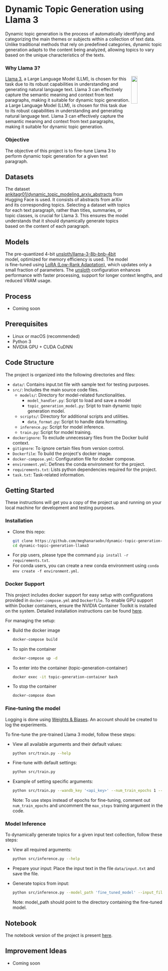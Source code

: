 # Dynamic Topic Generation using Llama 3
Dynamic topic generation is the process of automatically identifying and categorizing the main themes or subjects within a collection of text data. Unlike traditional methods that rely on predefined categories, dynamic topic generation adapts to the content being analyzed, allowing topics to vary based on the unique characteristics of the texts.

### Why Llama 3? 
<img src="https://github.com/meghanaraobn/SUMM-AI-TASK/assets/76180138/675b0481-ae76-48bf-8936-6e99c253356c" width="20%" height="15%" align="right" />

[Llama 3](https://ai.meta.com/blog/meta-llama-3/), a Large Language Model (LLM), is chosen for this task due to its robust capabilities in understanding and generating natural language text. Llama 3 can effectively capture the semantic meaning and context from text paragraphs, making it suitable for dynamic topic generation. a Large Language Model (LLM), is chosen for this task due to its robust capabilities in understanding and generating natural language text. Llama 3 can effectively capture the semantic meaning and context from text paragraphs, making it suitable for dynamic topic generation.

### Objective
The objective of this project is to fine-tune Llama 3 to perform dynamic topic generation for a given text paragraph.

## Datasets
The dataset [ankitagr01/dynamic_topic_modeling_arxiv_abstracts](https://huggingface.co/datasets/ankitagr01/dynamic_topic_modeling_arxiv_abstracts) from Hugging Face is used. It consists of abstracts from arXiv and its corresponding topics. Selecting a dataset with topics for each text paragraph, rather than titles, summaries, or topic classes, is crucial for Llama 3. This ensures the model understands that it should dynamically generate topics based on the content of each paragraph.

## Models
The pre-quantized 4-bit [unsloth/llama-3-8b-bnb-4bit](https://colab.research.google.com/drive/135ced7oHytdxu3N2DNe1Z0kqjyYIkDXp?usp=sharing) model, optimized for memory efficiency is used. The model is fine-tuned using [LoRA (Low-Rank Adaptation)](https://www.entrypointai.com/blog/lora-fine-tuning/), which updates only a small fraction of parameters. The [unsloth](https://www.unsloth.ai/blog/llama3) configuration enhances performance with faster processing, support for longer context lengths, and reduced VRAM usage.

## Process
- Coming soon
  
## Prerequisites
* Linux or macOS (recommended)
* Python 3
* NVIDIA GPU + CUDA CuDNN

## Code Structure
The project is organized into the following directories and files:
- `data/`: Contains input.txt file with sample text for testing purposes.
- `src/`: Includes the main source code files.
    - `models/`: Directory for model-related functionalities.
        - `model_handler.py`: Script to load and save a model
        - `topic_generation_model.py`: Sript to train dynamic topic generation model.
    - `scripts/`: Directory for additional scripts and utilities.
        - `data_format.py`: Script to handle data formatting.
    - `inference.py`: Script for model inference.
    - `train.py`: Script for model training.
- `dockerignore`: To exclude unnecessary files from the Docker build context.
- `gitignore`: To ignore certain files from version control.
- `Dockerfile`: To build the project's docker image.
- `docker-compose.yml`: Configuration file for docker compose.
- `environment.yml`: Defines the conda environment for the project.
- `requirements.txt`: Lists python dependencies required for the project.
- `task.txt`: Task-related information.
  
## Getting Started
These instructions will get you a copy of the project up and running on your local machine for development and testing purposes.

### Installation
* Clone this repo:
  ```bash
  git clone https://github.com/meghanaraobn/dynamic-topic-generation-llama3.git
  cd dynamic-topic-generation-llama3
  ```
* For pip users, please type the command `pip install -r requirements.txt`.
* For conda users, you can create a new conda environment using `conda env create -f environment.yml`.
### Docker Support
This project includes docker support for easy setup with configurations provided in `docker-compose.yml` and `Dockerfile`. To enable GPU support within Docker containers, ensure the NVIDIA Container Toolkit is installed on the system. Detailed installation instructions can be found [here](https://docs.nvidia.com/datacenter/cloud-native/container-toolkit/latest/install-guide.html).

For managing the setup:
* Build the docker image
  ```bash
  docker-compose build
  ```
* To spin the container
  ```bash
  docker-compose up -d
  ```
* To enter into the container (topic-generation-container)
  ```bash
  docker exec -it topic-generation-container bash
  ```
* To stop the container
  ```bash
  docker-compose down
  ```

### Fine-tuning the model
 Logging is done using [Weights & Biases](https://wandb.ai/site). An account should be created to log the experiments.

 To fine-tune the pre-trained Llama 3 model, follow these steps:
 * View all available arguments and their default values:
   ```bash
   python src/train.py --help
   ```
  * Fine-tune with default settings:
    ```bash
    python src/train.py
    ```
  * Example of setting specific arguments:
    ```bash
    python src/train.py --wandb_key '<api_key>' --num_train_epochs 1 --model_save_path 'fine_tuned_model'
    ```
    Note: To use steps instead of epochs for fine-tuning, comment out `num_train_epochs` and uncomment the `max_steps` training argument in the code.

 ### Model Inference
 To dynamically generate topics for a given input text collection, follow these steps:
 * View all required arguments:
   ```bash
   python src/inference.py --help
   ```
 * Prepare your input:
   Place the input text in the file `data/input.txt` and save the file.
   
 * Generate topics from input:
   ```bash
   python src/inference.py --model_path 'fine_tuned_model' --input_file 'data/input.txt'
   ```
   Note: model_path should point to the directory containing the fine-tuned model.


## Notebook
The notebook version of the project is present [here](./src/notebooks/Dynamic_Topic_Generation_Llama_3.ipynb).

## Improvement Ideas
- Coming soon
 

